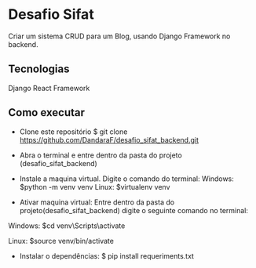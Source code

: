 # Desafio Sifat
  Criar um sistema CRUD para um Blog, usando Django Framework no backend.

 ## Tecnologias
 Django
 React Framework


## Como executar

* Clone este repositório
$ git clone https://github.com/DandaraF/desafio_sifat_backend.git

* Abra o terminal e entre dentro da pasta do projeto (desafio_sifat_backend)

* Instale a maquina virtual. Digite o comando do terminal:
Windows: $python -m venv venv
Linux: $virtualenv venv

* Ativar maquina virtual:
 Entre dentro da pasta do projeto(desafio_sifat_backend) digite o seguinte comando no terminal: 

Windows:
$cd venv\Scripts\activate

Linux: 
$source venv/bin/activate

* Instalar o dependências:
$ pip install requeriments.txt



